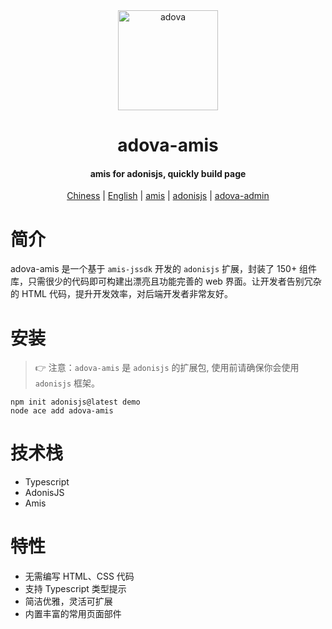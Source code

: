 <div align="center">
  <img src="https://github.com/tmkook/adova-amis/blob/main/docs/img/logo-color.png?raw=true" width="160" alt="adova" />
  <h1 align="center">adova-amis</h1>
  <h4 align="center">amis for adonisjs, quickly build page</h4>

[Chiness](https://github.com/tmkook/adova-amis/blob/main/docs/cn.md) |
[English](https://github.com/tmkook/adova-amis/blob/main/docs/en.md) |
[amis](https://baidu.github.io/amis/zh-CN/docs/index) |
[adonisjs](https://docs.adonisjs.com/guides/preface/introduction) |
[adova-admin](https://github.com/tmkook/adova-admin)

</div>

# 简介

adova-amis 是一个基于 `amis-jssdk` 开发的 `adonisjs` 扩展，封装了 150+ 组件库，只需很少的代码即可构建出漂亮且功能完善的 web 界面。让开发者告别冗杂的 HTML 代码，提升开发效率，对后端开发者非常友好。

# 安装

> 👉 注意：`adova-amis` 是 `adonisjs` 的扩展包, 使用前请确保你会使用 `adonisjs` 框架。

```
npm init adonisjs@latest demo
node ace add adova-amis
```

# 技术栈

- Typescript
- AdonisJS
- Amis

# 特性

- 无需编写 HTML、CSS 代码
- 支持 Typescript 类型提示
- 简洁优雅，灵活可扩展
- 内置丰富的常用页面部件
